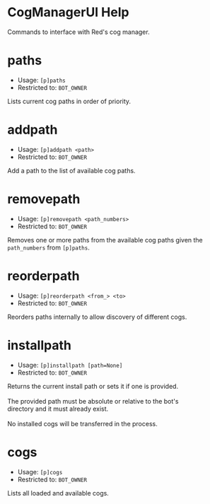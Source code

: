 # CogManagerUI Help

Commands to interface with Red's cog manager.

# paths
 - Usage: `[p]paths `
 - Restricted to: `BOT_OWNER`

Lists current cog paths in order of priority.

# addpath
 - Usage: `[p]addpath <path> `
 - Restricted to: `BOT_OWNER`

Add a path to the list of available cog paths.

# removepath
 - Usage: `[p]removepath <path_numbers> `
 - Restricted to: `BOT_OWNER`

Removes one or more paths from the available cog paths given the `path_numbers` from `[p]paths`.

# reorderpath
 - Usage: `[p]reorderpath <from_> <to> `
 - Restricted to: `BOT_OWNER`

Reorders paths internally to allow discovery of different cogs.

# installpath
 - Usage: `[p]installpath [path=None] `
 - Restricted to: `BOT_OWNER`

Returns the current install path or sets it if one is provided.<br/><br/>The provided path must be absolute or relative to the bot's<br/>directory and it must already exist.<br/><br/>No installed cogs will be transferred in the process.

# cogs
 - Usage: `[p]cogs `
 - Restricted to: `BOT_OWNER`

Lists all loaded and available cogs.

